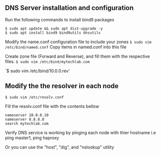 ## DNS Server installation and configuration

Run the following commands to install bind9 packages
```
$ sudo apt update && sudo apt dist-upgrade -y
$ sudo apt install bind9 bind9utils dnsutils
```

Modify the name.conf configuration file to include your zones
`$ sudo vim /etc/bind/named.conf`
Copy items in named.conf into this file

Create zone file (Forward and Reverse), and fill them with the respective files.
`$ sudo vim /etc/bind/mytechlab.com`

`$ sudo vim /etc/bind/10.0.0.rev'

## Modify the the resolver in each node
`$ sudo vim /etc/resolv.conf`

Fill the resolv.conf file with the contents bellow
```
nameserver 10.0.0.10
nameserver 8.8.8.8
search mytechlab.com
```

Verify DNS service is working by pinging each node with thier hostname
i.e ping master1, ping haproxy

Or you can use the "host",  "dig", and "nslookup" utility


